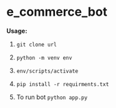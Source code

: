 # e_commerce_bot

**Usage:**


1. `git clone url`


2. `python -m venv env`


3. `env/scripts/activate`


4. `pip install -r requirments.txt`


5. To run bot 
`python app.py`

